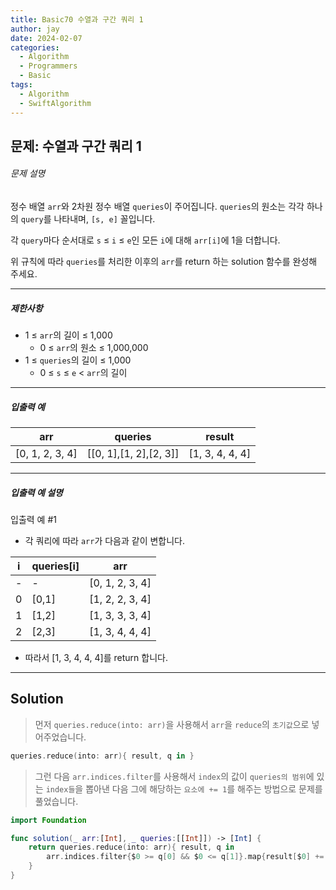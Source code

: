 ```yaml
---
title: Basic70 수열과 구간 쿼리 1
author: jay
date: 2024-02-07
categories:
  - Algorithm
  - Programmers
  - Basic
tags:
  - Algorithm
  - SwiftAlgorithm
---
```

## 문제: 수열과 구간 쿼리 1

###### 문제 설명

정수 배열 `arr`와 2차원 정수 배열 `queries`이 주어집니다. `queries`의 원소는 각각 하나의 `query`를 나타내며, `[s, e]` 꼴입니다.

각 `query`마다 순서대로 `s` ≤ `i` ≤ `e`인 모든 `i`에 대해 `arr[i]`에 1을 더합니다.

위 규칙에 따라 `queries`를 처리한 이후의 `arr`를 return 하는 solution 함수를 완성해 주세요.

---

##### 제한사항

- 1 ≤ `arr`의 길이 ≤ 1,000
    - 0 ≤ `arr`의 원소 ≤ 1,000,000
- 1 ≤ `queries`의 길이 ≤ 1,000
    - 0 ≤ `s` ≤ `e` < `arr`의 길이

---

##### 입출력 예

|arr|queries|result|
|---|---|---|
|[0, 1, 2, 3, 4]|[[0, 1],[1, 2],[2, 3]]|[1, 3, 4, 4, 4]|

---

##### 입출력 예 설명

입출력 예 #1

- 각 쿼리에 따라 `arr`가 다음과 같이 변합니다.

|i|queries[i]|arr|
|---|---|---|
|-|-|[0, 1, 2, 3, 4]|
|0|[0,1]|[1, 2, 2, 3, 4]|
|1|[1,2]|[1, 3, 3, 3, 4]|
|2|[2,3]|[1, 3, 4, 4, 4]|

- 따라서 [1, 3, 4, 4, 4]를 return 합니다.

---

## Solution

> 먼저 `queries.reduce(into: arr)`을 사용해서 `arr`을 `reduce`의 `초기값`으로 넣어주었습니다.

```swift
queries.reduce(into: arr){ result, q in }
```

> 그런 다음 `arr.indices.filter`를 사용해서 `index`의 값이 `queries의 범위`에 있는 `index들`을 뽑아낸 다음 그에 해당하는 `요소에 += 1`를 해주는 방법으로 문제를 풀었습니다.

```swift
import Foundation

func solution(_ arr:[Int], _ queries:[[Int]]) -> [Int] {
    return queries.reduce(into: arr){ result, q in
        arr.indices.filter{$0 >= q[0] && $0 <= q[1]}.map{result[$0] += 1}
    }
}
```